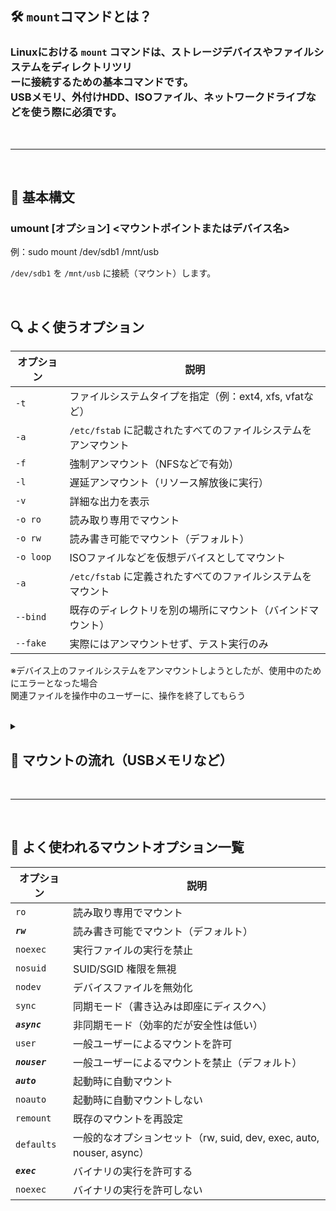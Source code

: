 ## 🛠️ **`mount`コマンドとは？**

### Linuxにおける `mount` コマンドは、**ストレージデバイスやファイルシステムをディレクトリツリ<br>ーに接続するための基本コマンド**です。<br>USBメモリ、外付けHDD、ISOファイル、ネットワークドライブなどを使う際に必須です。

<br>

----------------------------

<br>

## 📌 **基本構文**

### umount [オプション] <マウントポイントまたはデバイス名>

例：sudo mount /dev/sdb1 /mnt/usb

`/dev/sdb1` を `/mnt/usb` に接続（マウント）します。

<br>

## 🔍 **よく使うオプション**

| オプション | 説明 |
|-------------|-----------------|
| `-t` | ファイルシステムタイプを指定（例：ext4, xfs, vfatなど）|
| `-a` | `/etc/fstab` に記載されたすべてのファイルシステムをアンマウント |
| `-f` | 強制アンマウント（NFSなどで有効）|
| `-l` | 遅延アンマウント（リソース解放後に実行）|
| `-v` | 詳細な出力を表示 |
| `-o ro` | 読み取り専用でマウント |
| `-o rw` | 読み書き可能でマウント（デフォルト）|
| `-o loop` | ISOファイルなどを仮想デバイスとしてマウント |
| `-a` | `/etc/fstab` に定義されたすべてのファイルシステムをマウント |
| `--bind` | 既存のディレクトリを別の場所にマウント（バインドマウント）|
| `--fake` | 実際にはアンマウントせず、テスト実行のみ |

※デバイス上のファイルシステムをアンマウントしようとしたが、使用中のためにエラーとなった場合<br>
関連ファイルを操作中のユーザーに、操作を終了してもらう


<br>

<details>
<summary>

## 🧠 **マウントの流れ（USBメモリなど）**

</summary>

| 1 デバイス確認 | 2 マウントポイント作成 |
|--------|-------------|
| lsblk | sudo mkdir /mnt/usb |



| 3 マウント実行 | 4 内容確認 | 5 アンマウント（取り外し）|
|--------------|----------------|--------------------|
| sudo mount /dev/sdb1 /mnt/usb | ls /mnt/usb | sudo umount /mnt/usb |

<br>

🧩 **応用例：ISOファイルのマウント**

sudo mount -o loop disk.iso /mnt/iso

→ ISOファイルを仮想的にマウントして中身を確認できます

<br>

</details>


<br>

-----------------------------------------------------------


<br>

## 🧭 よく使われるマウントオプション一覧

| オプション | 説明 |
|--------------|-----------------|
| `ro` | 読み取り専用でマウント |
| ***`rw`*** | 読み書き可能でマウント（デフォルト）|
| `noexec` | 実行ファイルの実行を禁止 |
| `nosuid` | SUID/SGID 権限を無視 |
| `nodev` | デバイスファイルを無効化 |
| `sync` | 同期モード（書き込みは即座にディスクへ）|
| ***`async`*** | 非同期モード（効率的だが安全性は低い）|
| `user` | 一般ユーザーによるマウントを許可 |
| ***`nouser`*** |一般ユーザーによるマウントを禁止（デフォルト）|
| ***`auto`*** | 起動時に自動マウント |
| `noauto` | 起動時に自動マウントしない |
| `remount` | 既存のマウントを再設定 |
| `defaults` | 一般的なオプションセット（rw, suid, dev, exec, auto, nouser, async）|
| ***`exec`*** | バイナリの実行を許可する |
| `noexec` | バイナリの実行を許可しない |
